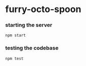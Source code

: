 # furry-octo-spoon

### starting the server
```
npm start
```

### testing the codebase
```
npm test
```
